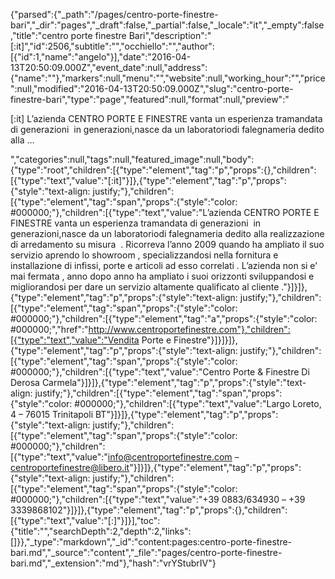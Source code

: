 {"parsed":{"_path":"/pages/centro-porte-finestre-bari","_dir":"pages","_draft":false,"_partial":false,"_locale":"it","_empty":false,"title":"centro porte finestre Bari","description":"[:it]","id":2506,"subtitle":"","occhiello":"","author":[{"id":1,"name":"angelo"}],"date":"2016-04-13T20:50:09.000Z","event_date":null,"address":{"name":""},"markers":null,"menu":"","website":null,"working_hour":"","price":null,"modified":"2016-04-13T20:50:09.000Z","slug":"centro-porte-finestre-bari","type":"page","featured":null,"format":null,"preview":"<p>[:it] L’azienda CENTRO PORTE E FINESTRE vanta un esperienza tramandata di generazioni  in generazioni,nasce da un laboratoriodi falegnameria dedito alla &hellip;</p> ","categories":null,"tags":null,"featured_image":null,"body":{"type":"root","children":[{"type":"element","tag":"p","props":{},"children":[{"type":"text","value":"[:it]"}]},{"type":"element","tag":"p","props":{"style":"text-align: justify;"},"children":[{"type":"element","tag":"span","props":{"style":"color: #000000;"},"children":[{"type":"text","value":"L’azienda CENTRO PORTE E FINESTRE vanta un esperienza tramandata di generazioni  in generazioni,nasce da un laboratoriodi falegnameria dedito alla realizzazione di arredamento su misura  . Ricorreva l’anno 2009 quando ha ampliato il suo servizio aprendo lo showroom , specializzandosi nella fornitura e installazione di infissi, porte e articoli ad esso correlati . L’azienda non si e’ mai fermata , anno dopo anno ha ampliato i suoi orizzonti sviluppandosi e migliorandosi per dare un servizio altamente qualificato al cliente ."}]}]},{"type":"element","tag":"p","props":{"style":"text-align: justify;"},"children":[{"type":"element","tag":"span","props":{"style":"color: #000000;"},"children":[{"type":"element","tag":"a","props":{"style":"color: #000000;","href":"http://www.centroportefinestre.com"},"children":[{"type":"text","value":"Vendita Porte e Finestre"}]}]}]},{"type":"element","tag":"p","props":{"style":"text-align: justify;"},"children":[{"type":"element","tag":"span","props":{"style":"color: #000000;"},"children":[{"type":"text","value":"Centro Porte & Finestre Di Derosa Carmela"}]}]},{"type":"element","tag":"p","props":{"style":"text-align: justify;"},"children":[{"type":"element","tag":"span","props":{"style":"color: #000000;"},"children":[{"type":"text","value":"Largo Loreto, 4 – 76015 Trinitapoli BT"}]}]},{"type":"element","tag":"p","props":{"style":"text-align: justify;"},"children":[{"type":"element","tag":"span","props":{"style":"color: #000000;"},"children":[{"type":"text","value":"info@centroportefinestre.com – centroportefinestre@libero.it"}]}]},{"type":"element","tag":"p","props":{"style":"text-align: justify;"},"children":[{"type":"element","tag":"span","props":{"style":"color: #000000;"},"children":[{"type":"text","value":"+39 0883/634930 – +39 3339868102"}]}]},{"type":"element","tag":"p","props":{},"children":[{"type":"text","value":"[:]"}]}],"toc":{"title":"","searchDepth":2,"depth":2,"links":[]}},"_type":"markdown","_id":"content:pages:centro-porte-finestre-bari.md","_source":"content","_file":"pages/centro-porte-finestre-bari.md","_extension":"md"},"hash":"vrYStubrIV"}